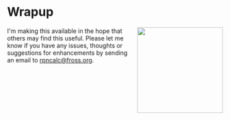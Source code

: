 # Wrapup

<img align="right" width="200" src ="https://github.com/frossm/rpncalc/raw/master/graphics/PostIt-200x200.jpg">

I'm making this available in the hope that others may find this useful.  Please let me know if you have any issues, thoughts or suggestions for enhancements by sending an email to rpncalc@fross.org.  